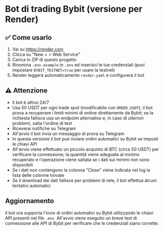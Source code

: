 # Bot di trading Bybit (versione per Render)

## ✅ Come usarlo

1. Vai su https://render.com
2. Clicca su "New + > Web Service"
3. Carica lo ZIP di questo progetto
4. Rinomina `.env.example` in `.env` ed inserisci le tue credenziali (puoi impostare `BYBIT_TESTNET=true` per usare la testnet)
5. Render leggerà automaticamente `render.yaml` e configurerà il bot

## ⚠️ Attenzione
- Il bot è attivo 24/7
- Usa 50 USDT per ogni trade spot (modificabile con `ORDER_USDT`);
  il bot prova a recuperare i limiti minimi di ordine direttamente da Bybit;
  se la richiesta fallisce usa un endpoint alternativo e, in caso di ulteriori
  problemi, salta l'ordine di test
- Riceverai notifiche su Telegram
- All'avvio il bot invia un messaggio di prova su Telegram
- In questa versione il bot può inviare ordini automatici su Bybit se imposti le chiavi API
 - All'avvio viene effettuato un piccolo acquisto di BTC (circa 50 USDT) per
  verificare la connessione; la quantità viene adeguata al minimo recuperato e
  l'operazione viene saltata se i dati sui minimi non sono disponibili
- Se i dati non contengono la colonna "Close" viene indicata nel log la lista delle colonne trovate
- Se il download dei dati fallisce per problemi di rete, il bot effettua alcuni tentativi automatici

## Aggiornamento
Il bot ora supporta l'invio di ordini automatici su Bybit utilizzando le chiavi API presenti nel file `.env`.
All'avvio viene eseguito un breve test di connessione alle API di Bybit per verificare che le credenziali siano corrette.
